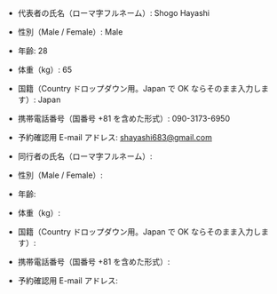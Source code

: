 - 代表者の氏名（ローマ字フルネーム）: Shogo Hayashi
- 性別（Male / Female）: Male
- 年齢: 28
- 体重（kg）: 65
- 国籍（Country ドロップダウン用。Japan で OK ならそのまま入力します）: Japan
- 携帯電話番号（国番号 +81 を含めた形式）: 090-3173-6950
- 予約確認用 E-mail アドレス: shayashi683@gmail.com

- 同行者の氏名（ローマ字フルネーム）:
- 性別（Male / Female）:
- 年齢:
- 体重（kg）:
- 国籍（Country ドロップダウン用。Japan で OK ならそのまま入力します）:
- 携帯電話番号（国番号 +81 を含めた形式）:
- 予約確認用 E-mail アドレス: